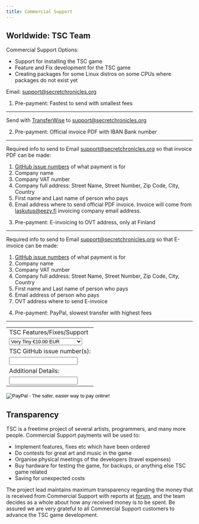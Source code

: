 ```yaml
---
title: Commercial Support
---
```


Worldwide: TSC Team
-------------------

Commercial Support Options:

* Support for installing the TSC game
* Feature and Fix development for the TSC game
* Creating packages for some Linux distros on some CPUs
  where packages do not exist yet

Email: [support@secretchronicles.org](mailto:support@secretchronicles.org)

1) Pre-payment: Fastest to send with smallest fees
-----------------------------------------------

Send with [TransferWise](https://transferwise.com) to
[support@secretchronicles.org](mailto:support@secretchronicles.org)

2) Pre-payment: Official invoice PDF with IBAN Bank number
----------------------------------------------------------

Required info to send to Email support@secretchronicles.org so that invoice PDF can be made:

1. [GitHub issue numbers](https://github.com/Secretchronicles/TSC/issues) of what payment is for
1. Company name
1. Company VAT number
1. Company full address: Street Name, Street Number, Zip Code, City, Country
1. First name and Last name of person who pays
1. Email address where to send official PDF invoice. Invoice will come from laskutus@eezy.fi invoicing company email address.

3) Pre-payment: E-invoicing to OVT address, only at Finland
-----------------------------------------------------------

Required info to send to Email support@secretchronicles.org so that E-invoice can be made:

1. [GitHub issue numbers](https://github.com/Secretchronicles/TSC/issues) of what payment is for
1. Company name
1. Company VAT number
1. Company full address: Street Name, Street Number, Zip Code, City, Country
1. First name and Last name of person who pays
1. Email address of person who pays
1. OVT address where to send E-invoice

4) Pre-payment: PayPal, slowest transfer with highest fees
----------------------------------------------------------

<form action="https://www.paypal.com/cgi-bin/webscr" method="post" target="_top">
<input type="hidden" name="cmd" value="_s-xclick">
<input type="hidden" name="hosted_button_id" value="KJ8TY8WD52G9E">
<table>
<tr><td><input type="hidden" name="on0" value="TSC Features/Fixes/Support">TSC Features/Fixes/Support</td></tr><tr><td><select name="os0">
	<option value="Very Tiny">Very Tiny €10.00 EUR</option>
	<option value="Tiny">Tiny €30.00 EUR</option>
	<option value="Quick">Quick €50.00 EUR</option>
	<option value="Small">Small €100.00 EUR</option>
	<option value="Custom">Custom €250.00 EUR</option>
	<option value="Medium">Medium €500.00 EUR</option>
	<option value="Normal">Normal €750.00 EUR</option>
	<option value="Working">Working €1,000.00 EUR</option>
	<option value="Complete">Complete €2,000.00 EUR</option>
	<option value="User Friendly">User Friendly €5,000.00 EUR</option>
</select> </td></tr>
<tr><td><input type="hidden" name="on1" value="TSC GitHub issue number(s):">TSC GitHub issue number(s):</td></tr><tr><td><input type="text" name="os1" maxlength="200"></td></tr>
<tr><td><input type="hidden" name="on2" value="Additional Details:">Additional Details:</td></tr><tr><td><input type="text" name="os2" maxlength="200"></td></tr>
</table>
<input type="hidden" name="currency_code" value="EUR">
<input type="image" src="https://www.paypalobjects.com/en_US/i/btn/btn_buynowCC_LG.gif" border="0" name="submit" alt="PayPal - The safer, easier way to pay online!">
<img alt="" border="0" src="https://www.paypalobjects.com/fi_FI/i/scr/pixel.gif" width="1" height="1">
</form>

Transparency
------------

TSC is a freetime project of several artists, programmers, and many
more people. Commercial Support payments will be used to:

* Implement features, fixes etc which have been ordered
* Do contests for great art and music in the game
* Organise physical meetings of the developers (travel expenses)
* Buy hardware for testing the game, for backups, or anything else
  TSC game related
* Saving for unexpected costs

The project lead maintains maximum transparency regarding the
money that is received from Commercial Support with reports at [forum][1],
and the team decides as a whole about how any received money is to
be spent. Be assured we are very grateful to all
Commercial Support customers to advance the TSC game development.

[1]: https://lists.secretchronicles.org/hyperkitty/list/tsc-devel@lists.secretchronicles.org/
